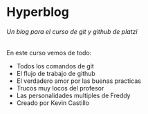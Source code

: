 # Hyperblog

###### Un blog para el curso de git y github de platzi

En este curso vemos de todo:

- Todos los comandos de git
- El flujo de trabajo de github
- El verdadero amor por las buenas practicas
- Trucos muy locos del profesor
- Las personalidades multiples de Freddy
- Creado por Kevin Castillo 